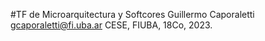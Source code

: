 #TF de Microarquitectura y Softcores
Guillermo Caporaletti <gcaporaletti@fi.uba.ar> 
CESE, FIUBA, 18Co, 2023.

